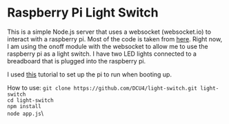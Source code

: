# Raspberry Pi Light Switch

This is a simple Node.js server that uses a websocket (websocket.io) to interact with a raspberry pi. Most of the code is taken from [here](https://www.w3schools.com/nodejs/nodejs_raspberrypi.asp). Right now, I am using the onoff module with the websocket to allow me to use the raspberry pi as a light switch. I have two LED lights connected to a breadboard that is plugged into the raspberry pi. 

I used [this](https://weworkweplay.com/play/raspberry-pi-nodejs/) tutorial to set up the pi to run when booting up.

How to use:
`git clone https://github.com/DCU4/light-switch.git light-switch`\
`cd light-switch`\
`npm install`\
`node app.js`\

